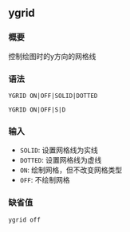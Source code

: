 ## ygrid

### 概要

控制绘图时的y方向的网格线

### 语法

``` {.bash}
YGRID ON|OFF|SOLID|DOTTED
```
``` {.bash}
YGRID ON|OFF|S|D
```

### 输入

- `SOLID`: 设置网格线为实线
- `DOTTED`: 设置网格线为虚线
- `ON`: 绘制网格，但不改变网格类型
- `OFF`: 不绘制网格

### 缺省值

``` {.bash}
ygrid off
```
